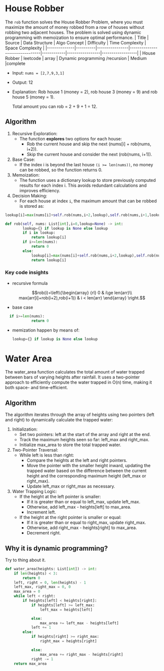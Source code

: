 # House Robber
The ```rob``` function solves the House Robber Problem, where you must maximize the amount of money robbed from a row of houses without robbing two adjacent houses. The problem is solved using dynamic programming with memoization to ensure optimal performance.
| Title        | Source   | Data Structure | Algo Concept                   | Difficulty | Time Complexity | Space Complexity |
|--------------|----------|----------------|--------------------------------|------------|-----------------|------------------|
| House Robber | leetcode | array          | Dynamic programming /recursion | Medium     |complete

* Input: ```nums = [2,7,9,3,1]```
* Output: 12
* Explanation: Rob house 1 (money = 2), rob house 3 (money = 9) and rob house 5 (money = 1).
    
    Total amount you can rob = 2 + 9 + 1 = 12.
## Algorithm

1.	Recursive Exploration:
	*	The function __explores__ two options for each house:
    	   - Rob the current house and skip the next (nums[i] + rob(nums, i+2)).
	       - Skip the current house and consider the next (rob(nums, i+1)).
2.	Base Case:
	* If the index i is beyond the last house ```(i >= len(nums))```, no money can be robbed, so the function returns 0.
3.	Memoization:
	*	The function uses a dictionary lookup to store previously computed results for each index i. This avoids redundant calculations and improves efficiency.
4.	Decision Making:
	*	For each house at index ```i```, the maximum amount that can be robbed is stored as:
```python
lookup[i]=max(nums[i]+self.rob(nums,i+2,lookup),self.rob(nums,i+1,lookup))
```

```python
def rob(self, nums: List[int],i=0,lookup=None) -> int:
        lookup={} if lookup is None else lookup
        if i in lookup:
            return lookup[i]
        if i>=len(nums):
            return 0
        else:
            lookup[i]=max(nums[i]+self.rob(nums,i+2,lookup),self.rob(nums,i+1,lookup))
            return lookup[i]
```
### Key code insights
* recursive formula 

$$rob(i)=\left\{\begin{array} {rl} 0 & i\ge len(arr)\\ 
max(arr[i]+rob(i+2),rob(i+1)) & i < len(arr) \end{array} \right.$$
* base case
``` python
  if i>=len(nums):
            return 0
```
* memization happen by means of:
  ```python 
  lookup={} if lookup is None else lookup
  ```


# Water Area
The water_area function calculates the total amount of water trapped between bars of varying heights after rainfall. It uses a two-pointer approach to efficiently compute the water trapped in O(n) time, making it both space- and time-efficient.

## Algorithm
The algorithm iterates through the array of heights using two pointers (left and right) to dynamically calculate the trapped water:
1.	Initialization:
	*	Set two pointers: left at the start of the array and right at the end.
	*	Track the maximum heights seen so far: left_max and right_max.
	*	Initialize max_area to store the total trapped water.
2.	Two-Pointer Traversal:
	*	While left is less than right:
        - Compare the heights at the left and right pointers.
	    - Move the pointer with the smaller height inward, updating the trapped water based on the difference between the current height and the corresponding maximum height (left_max or right_max).
		- Update left_max or right_max as necessary.
3.	Water Trapping Logic:
	*	If the height at the left pointer is smaller:
    	- If it is greater than or equal to left_max, update left_max.
  	    - Otherwise, add left_max - heights[left] to max_area.
	    -	Increment left.
	*	If the height at the right pointer is smaller or equal:
	    -	If it is greater than or equal to right_max, update right_max.
	    -	Otherwise, add right_max - heights[right] to max_area.
	    -	Decrement right.
## Why it is dynamic programming?
Try to thing about it.

```python
def water_area(heights: List[int]) -> int:
    if len(heights) < 3:
        return 0
    left, right = 0, len(heights) - 1
    left_max, right_max = 0, 0
    max_area = 0
    while left < right:
        if heights[left] < heights[right]:
            if heights[left] >= left_max:
                left_max = heights[left]

            else:
                max_area += left_max - heights[left]
            left += 1
        else:
            if heights[right] >= right_max:
                right_max = heights[right]

            else:
                max_area += right_max - heights[right]
            right -= 1
    return max_area
```


